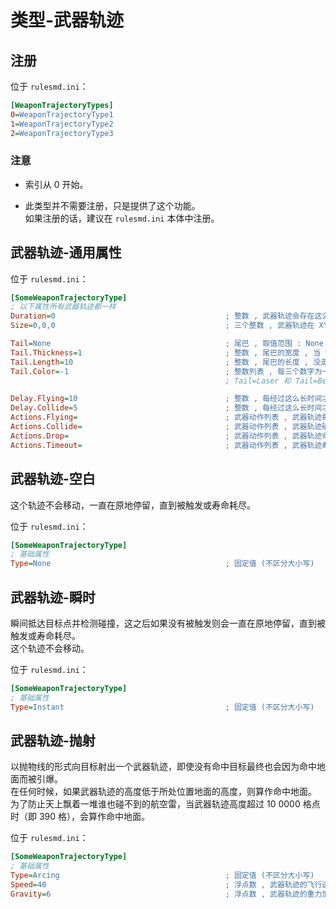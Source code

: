 # 类型-武器轨迹

## 注册

位于 `rulesmd.ini`：

```ini
[WeaponTrajectoryTypes]
0=WeaponTrajectoryType1
1=WeaponTrajectoryType2
2=WeaponTrajectoryType3
```

### 注意

* 索引从 0 开始。

* 此类型并不需要注册，只是提供了这个功能。  
如果注册的话，建议在 `rulesmd.ini` 本体中注册。



## 武器轨迹-通用属性

位于 `rulesmd.ini`：

```ini
[SomeWeaponTrajectoryType]
; 以下属性所有武器轨迹都一样
Duration=0                                      ; 整数 , 武器轨迹会存在这么长的时间 , 0 = 无限 , 默认值是 0 , 单位 : 帧
Size=0,0,0                                      ; 三个整数 , 武器轨迹在 XYZ 方向上的碰撞体积 (半长) , 0,0,0 = 点碰撞 , 默认值是 0,0,0

Tail=None                                       ; 尾巴 , 取值范围 : None = 无 , Laser = 激光 , Bolt = 电磁 , Beam = 辐射 , 默认值是 None (不区分大小写)
Tail.Thickness=1                                ; 整数 , 尾巴的宽度 , 当 Tail=Laser 时生效 , 默认值是 1
Tail.Length=10                                  ; 整数 , 尾巴的长度 , 没走过这么长的距离就会生成一段尾巴 , 单位 : 格点
Tail.Color=-1                                   ; 整数列表 , 每三个数字为一组组成颜色值 , -1 = 阵营色 , 默认值是 阵营色
                                                ; Tail=Laser 和 Tail=Beam 需要一个颜色 , Tail=Bolt 需要三个颜色

Delay.Flying=10                                 ; 整数 , 每经过这么长时间才会触发一次 "运行" 武器动作 , 默认值是 10 , 单位 : 帧
Delay.Collide=5                                 ; 整数 , 每经过这么长时间才会检测一次碰撞 , 武器轨迹和目标的相对速度过大可能会导致错过目标的情况发生 , 默认值是 5 , 单位 : 帧
Actions.Flying=                                 ; 武器动作列表 , 武器轨迹每运行一段时间就会触发的武器动作 , 默认值是 空
Actions.Collide=                                ; 武器动作列表 , 武器轨迹碰撞到实体时触发的武器动作 , 默认值是 空
Actions.Drop=                                   ; 武器动作列表 , 武器轨迹命中地板时触发的武器动作 , 默认值是 空
Actions.Timeout=                                ; 武器动作列表 , 武器轨迹寿命耗尽时触发的武器动作 , 默认值是 空
```



## 武器轨迹-空白

这个轨迹不会移动，一直在原地停留，直到被触发或寿命耗尽。

位于 `rulesmd.ini`：

```ini
[SomeWeaponTrajectoryType]
; 基础属性
Type=None                                       ; 固定值 (不区分大小写)
```



## 武器轨迹-瞬时

瞬间抵达目标点并检测碰撞，这之后如果没有被触发则会一直在原地停留，直到被触发或寿命耗尽。  
这个轨迹不会移动。

位于 `rulesmd.ini`：

```ini
[SomeWeaponTrajectoryType]
; 基础属性
Type=Instant                                    ; 固定值 (不区分大小写)
```



## 武器轨迹-抛射

以抛物线的形式向目标射出一个武器轨迹，即使没有命中目标最终也会因为命中地面而被引爆。  
在任何时候，如果武器轨迹的高度低于所处位置地面的高度，则算作命中地面。  
为了防止天上飘着一堆谁也碰不到的航空雷，当武器轨迹高度超过 10 0000 格点时（即 390 格），会算作命中地面。

位于 `rulesmd.ini`：

```ini
[SomeWeaponTrajectoryType]
; 基础属性
Type=Arcing                                     ; 固定值 (不区分大小写)
Speed=40                                        ; 浮点数 , 武器轨迹的飞行速度 , 默认值是 40
Gravity=6                                       ; 浮点数 , 武器轨迹的重力加速度 , 默认值是 6
```